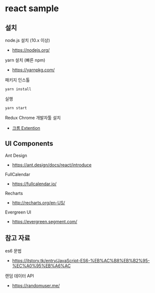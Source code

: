# react sample

## 설치

node.js 설치 (10.x 이상)

- <https://nodejs.org/>

yarn 설치 (빠른 npm)

- <https://yarnpkg.com/>

패키지 인스톨

```
yarn install
```

실행

```
yarn start
```

Redux Chrome 개발자툴 설치

- [크롬 Extention](https://chrome.google.com/webstore/detail/redux-devtools/lmhkpmbekcpmknklioeibfkpmmfibljd)

## UI Components

Ant Design

- <https://ant.design/docs/react/introduce>

FullCalendar

- <https://fullcalendar.io/>

Recharts

- <http://recharts.org/en-US/>

Evergreen UI

- <https://evergreen.segment.com/>

## 참고 자료

es6 문법

- <https://itstory.tk/entry/JavaScript-ES6-%EB%AC%B8%EB%B2%95-%EC%A0%95%EB%A6%AC>

랜덤 데이터 API

- <https://randomuser.me/>
